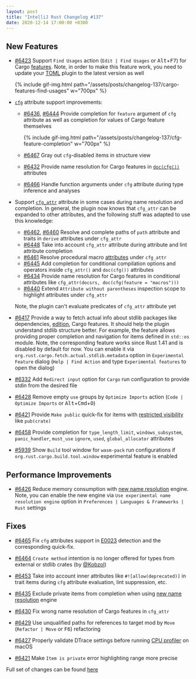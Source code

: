 ```yaml
---
layout: post
title: "IntelliJ Rust Changelog #137"
date: 2020-12-14 17:00:00 +0300
---
```


## New Features

* [#6423] Support `Find Usages` action (`Edit | Find Usages` or <kbd>Alt</kbd>+<kbd>F7</kbd>) for Cargo [features](https://doc.rust-lang.org/cargo/reference/features.html).
Note, in order to make this feature work, you need to update your [TOML](https://plugins.jetbrains.com/plugin/8195-toml) plugin to the latest version as well

  {% include gif-img.html path="/assets/posts/changelog-137/cargo-features-find-usages" w="700px" %}

* [`cfg`](https://doc.rust-lang.org/reference/conditional-compilation.html#the-cfg-attribute) attribute support improvements:
    * [#6436], [#6444] Provide completion for `feature` argument of `cfg` attribute
      as well as completion for values of Cargo feature themselves

      {% include gif-img.html path="/assets/posts/changelog-137/cfg-feature-completion" w="700px" %}
    * [#6467] Gray out `cfg`-disabled items in structure view
    * [#6432] Provide name resolution for Cargo features in [`doc(cfg())`](https://doc.rust-lang.org/beta/unstable-book/language-features/doc-cfg.html) attributes
    * [#6466] Handle function arguments under `cfg` attribute during type inference and analyses


* Support [`cfg_attr`](https://doc.rust-lang.org/reference/conditional-compilation.html#the-cfg_attr-attribute) attribute in some cases during name resolution and completion.
  In general, the plugin now knows that `cfg_attr` can be expanded to other attributes, and the following stuff was adapted to use this knowledge:
    * [#6462], [#6460] Resolve and complete paths of `path` attribute and traits in `derive` attributes under `cfg_attr`
    * [#6448] Take into account `cfg_attr` attribute during attribute and lint attribute completion
    * [#6461] Resolve procedural macro [attributes](https://doc.rust-lang.org/reference/procedural-macros.html#attribute-macros) under `cfg_attr`
    * [#6445] Add completion for conditional compilation options and operators inside `cfg_attr()` and `doc(cfg())` attributes
    * [#6434] Provide name resolution for Cargo features in conditional attributes like `cfg_attr(docsrs, doc(cfg(feature = "macros")))`
    * [#6440] Extend `Attribute without parentheses` inspection scope to highlight attributes under `cfg_attr`

  Note, the plugin can't evaluate predicates of `cfg_attr` attribute yet


* [#6417] Provide a way to fetch actual info about stdlib packages like dependencies,
  [edition](https://doc.rust-lang.org/edition-guide/editions/index.html), Cargo features.
  It should help the plugin understand stdlib structure better.
  For example, the feature allows providing proper completion and navigation for items defined in `std::os` module.
  Note, the corresponding feature works since Rust 1.41 and is disabled by default for now.
  You can enable it via `org.rust.cargo.fetch.actual.stdlib.metadata` option in `Experimental Feature` dialog
  (`Help | Find Action` and type `Experimental features` to open the dialog)

* [#6332] Add `Redirect input` option for `Cargo` run configuration to provide stdin from the desired file

* [#6428] Remove empty `use` groups by `Optimize Imports` action (`Code | Optimize Imports` or <kbd>Alt</kbd>+<kbd>Cmd</kbd>+<kbd>O</kbd>)

* [#6421] Provide `Make public` quick-fix for items with
  [restricted visibility](https://doc.rust-lang.org/reference/visibility-and-privacy.html#pubin-path-pubcrate-pubsuper-and-pubself) like `pub(crate)`

* [#6458] Provide completion for `type_length_limit`, `windows_subsystem`, `panic_handler`, `must_use` `ignore`, `used`, `global_allocator` attributes

* [#5939] Show `Build` tool window for `wasm-pack` run configurations if `org.rust.cargo.build.tool.window` experimental feature is enabled

## Performance Improvements

* [#6426] Reduce memory consumption with [new name resolution](https://github.com/intellij-rust/intellij-rust/issues/6217) engine.
Note, you can enable the new engine via `Use experimental name resolution engine` option in `Preferences | Languages & Frameworks | Rust` settings

## Fixes

* [#6465] Fix `cfg` attributes support in [E0023](https://doc.rust-lang.org/error-index.html#E0023) detection and the corresponding quick-fix.

* [#6464] `Create method` intention is no longer offered for types from external or stdlib crates (by [@Kobzol])

* [#6453] Take into account inner attributes like `#![allow(deprecated)]` in trait items during `cfg` attribute evaluation, lint suppression, etc.

* [#6435] Exclude private items from completion when using [new name resolution](https://github.com/intellij-rust/intellij-rust/issues/6217) engine

* [#6430] Fix wrong name resolution of Cargo features in `cfg_attr`

* [#6429] Use unqualified paths for references to target mod by `Move` (`Refactor | Move` or <kbd>F6</kbd>) refactoring

* [#6427] Properly validate DTrace settings before running [CPU profiler](https://www.jetbrains.com/help/clion/cpu-profiler.html) on macOS

* [#6421] Make `Item is private` error highlighting range more precise

Full set of changes can be found [here](https://github.com/intellij-rust/intellij-rust/milestone/45?closed=1)

[@Kobzol]: https://github.com/Kobzol


[#5939]: https://github.com/intellij-rust/intellij-rust/pull/5939
[#6332]: https://github.com/intellij-rust/intellij-rust/pull/6332
[#6417]: https://github.com/intellij-rust/intellij-rust/pull/6417
[#6421]: https://github.com/intellij-rust/intellij-rust/pull/6421
[#6423]: https://github.com/intellij-rust/intellij-rust/pull/6423
[#6426]: https://github.com/intellij-rust/intellij-rust/pull/6426
[#6427]: https://github.com/intellij-rust/intellij-rust/pull/6427
[#6428]: https://github.com/intellij-rust/intellij-rust/pull/6428
[#6429]: https://github.com/intellij-rust/intellij-rust/pull/6429
[#6430]: https://github.com/intellij-rust/intellij-rust/pull/6430
[#6432]: https://github.com/intellij-rust/intellij-rust/pull/6432
[#6434]: https://github.com/intellij-rust/intellij-rust/pull/6434
[#6435]: https://github.com/intellij-rust/intellij-rust/pull/6435
[#6436]: https://github.com/intellij-rust/intellij-rust/pull/6436
[#6440]: https://github.com/intellij-rust/intellij-rust/pull/6440
[#6444]: https://github.com/intellij-rust/intellij-rust/pull/6444
[#6445]: https://github.com/intellij-rust/intellij-rust/pull/6445
[#6448]: https://github.com/intellij-rust/intellij-rust/pull/6448
[#6453]: https://github.com/intellij-rust/intellij-rust/pull/6453
[#6458]: https://github.com/intellij-rust/intellij-rust/pull/6458
[#6460]: https://github.com/intellij-rust/intellij-rust/pull/6460
[#6461]: https://github.com/intellij-rust/intellij-rust/pull/6461
[#6462]: https://github.com/intellij-rust/intellij-rust/pull/6462
[#6464]: https://github.com/intellij-rust/intellij-rust/pull/6464
[#6465]: https://github.com/intellij-rust/intellij-rust/pull/6465
[#6466]: https://github.com/intellij-rust/intellij-rust/pull/6466
[#6467]: https://github.com/intellij-rust/intellij-rust/pull/6467
